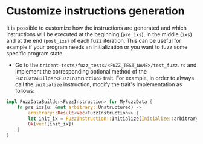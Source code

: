 # Customize instructions generation

It is possible to customize how the instructions are generated and which instructions will be executed at the beginning (`pre_ixs`), in the middle (`ixs`) and at the end (`post_ixs`) of each fuzz iteration. This can be useful for example if your program needs an initialization or you want to fuzz some specific program state.

- Go to the `trident-tests/fuzz_tests/<FUZZ_TEST_NAME>/test_fuzz.rs` and implement the corresponding optional method of the `FuzzDataBuilder<FuzzInstruction>` trait. For example, in order to always call the `initialize` instruction, modify the trait's implementation as follows:

```rust
impl FuzzDataBuilder<FuzzInstruction> for MyFuzzData {
    fn pre_ixs(u: &mut arbitrary::Unstructured) ->
        arbitrary::Result<Vec<FuzzInstruction>> {
        let init_ix = FuzzInstruction::Initialize(Initialize::arbitrary(u)?);
        Ok(vec![init_ix])
    }
}
```
